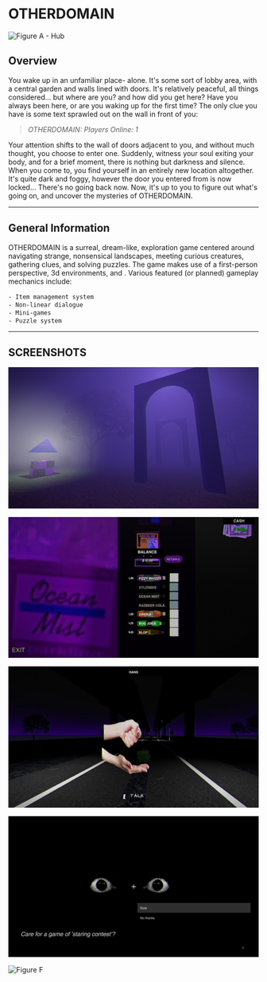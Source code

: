 
# OTHERDOMAIN


![Figure A - Hub](External/Screenshot3.png)

## Overview
You wake up in an unfamiliar place- alone. 
It's some sort of lobby area, with a central garden and walls lined with doors.
It's relatively peaceful, all things considered... but where are you? and how did you get here?
Have you always been here, or are you waking up for the first time?
The only clue you have is some text sprawled out on the wall in front of you:

> *OTHERDOMAIN:*
> *Players Online: 1*

Your attention shifts to the wall of doors adjacent to you, and without much thought, you choose to enter one. Suddenly, witness your soul exiting your body, and for a brief moment, there is nothing but darkness and silence. When you come to, you find yourself in an entirely new location altogether.
It's quite dark and foggy, however the door you entered from is now locked...
There's no going back now.
Now, it's up to you to figure out what's going on, and uncover the mysteries of OTHERDOMAIN.

***
## General Information
OTHERDOMAIN is a surreal, dream-like, exploration game centered around navigating strange, nonsensical landscapes, meeting curious creatures, gathering clues, and solving puzzles. The game makes use of a first-person perspective, 3d environments, and . Various featured (or planned) gameplay mechanics include:

	- Item management system
	- Non-linear dialogue
	- Mini-games
	- Puzzle system

***
## SCREENSHOTS

![Figure B - Room 1A](External/screenshot1a.png)

![Figure C - Vending Machine](External/Screenshot2a.png)

![Figure D - Entity](External/Screenshot4.jpg)

![Figure E - Inventory View](External/Screenshot5.jpg)

![Figure F](res://External/Screenshot6.jpg)
